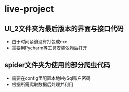 # live-project
## UI_2文件夹为最后版本的界面与接口代码
- 由于时间紧迫没有打包成exe
- 需要用Pycharm等工具安装依赖后打开
## spider文件夹为使用的部分爬虫代码
- 需要在config里配置本地MySql账户密码
- 根据所需爬取数据后处理并利用
